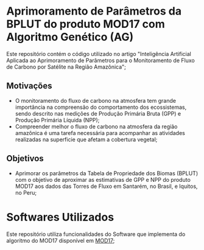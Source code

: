 # Aprimoramento de Parâmetros da BPLUT do produto MOD17 com Algoritmo Genético (AG)

Este repositório contém o código utilizado no artigo "Inteligência Artificial Aplicada ao Aprimoramento de Parâmetros para o Monitoramento de Fluxo de Carbono por Satélite na Região Amazônica";

## Motivações
- O monitoramento do fluxo de carbono na atmosfera tem grande importância na compreensão do comportamento dos ecossistemas, sendo descrito nas medições de Produção Primária Bruta (GPP) e Produção Primária Líquida (NPP);
- Compreender melhor o fluxo de carbono na atmosfera da região amazônica é uma tarefa necessária para acompanhar as atividades realizadas na superficie que afetam a cobertura vegetal;

## Objetivos
- Aprimorar os parâmetros da Tabela de Propriedade dos Biomas (BPLUT) com o objetivo de aproximar as estimativas de GPP e NPP do produto MOD17 aos dados das Torres de Fluxo em Santarém, no Brasil, e Iquitos, no Peru;

# Softwares Utilizados

Este repositório utiliza funcionalidades do Software que implementa do algoritmo do MOD17 disponível em [MOD17]([link_do_repositorio](https://github.com/arthur-e/MOD17)https://github.com/arthur-e/MOD17);
